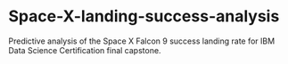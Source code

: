 # Space-X-landing-success-analysis
Predictive analysis of the Space X Falcon 9 success landing rate for IBM Data Science Certification final capstone. 
